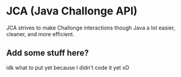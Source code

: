 # JCA (Java Challonge API)
JCA strives to make Challonge interactions though Java a lot easier, cleaner, and more efficient.

## Add some stuff here?
idk what to put yet because I didn't code it yet xD
